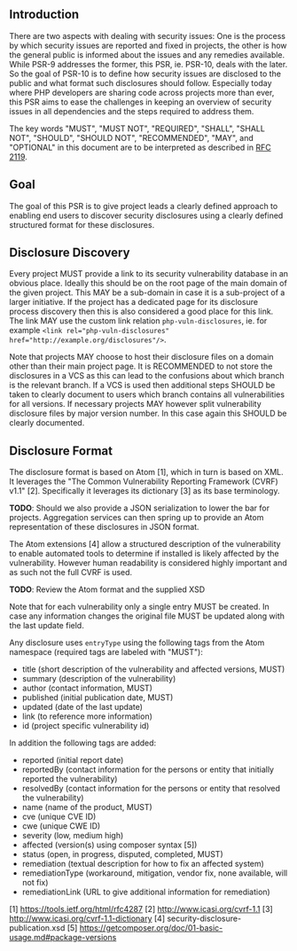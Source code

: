 ## Introduction


There are two aspects with dealing with security issues: One is the process
by which security issues are reported and fixed in projects, the other
is how the general public is informed about the issues and any remedies
available. While PSR-9 addresses the former, this PSR, ie. PSR-10, deals with
the later. So the goal of PSR-10 is to define how security issues are disclosed
to the public and what format such disclosures should follow. Especially today
where PHP developers are sharing code across projects more than ever, this PSR
aims to ease the challenges in keeping an overview of security issues in all
dependencies and the steps required to address them.

The key words "MUST", "MUST NOT", "REQUIRED", "SHALL", "SHALL NOT", "SHOULD",
"SHOULD NOT", "RECOMMENDED", "MAY", and "OPTIONAL" in this document are to be
interpreted as described in [RFC 2119][].

[RFC 2119]: http://tools.ietf.org/html/rfc2119

## Goal

The goal of this PSR is to give project leads a clearly defined approach
to enabling end users to discover security disclosures using a clearly
defined structured format for these disclosures.

## Disclosure Discovery

Every project MUST provide a link to its security vulnerability database in
an obvious place. Ideally this should be on the root page of the main domain of the given
project. This MAY be a sub-domain in case it is a sub-project of a larger
initiative. If the project has a dedicated page for its disclosure process
discovery then this is also considered a good place for this link.
The link MAY use the custom link relation ``php-vuln-disclosures``,
ie. for example
``<link rel="php-vuln-disclosures" href="http://example.org/disclosures"/>``.

Note that projects MAY choose to host their disclosure files on a domain
other than their main project page. It is RECOMMENDED to not store the
disclosures in a VCS as this can lead to the confusions about which branch
is the relevant branch. If a VCS is used then additional steps SHOULD be taken
to clearly document to users which branch contains all vulnerabilities for
all versions. If necessary projects MAY however split vulnerability disclosure
files by major version number. In this case again this SHOULD be clearly
documented.

## Disclosure Format

The disclosure format is based on Atom [1], which in turn is based on XML. It
leverages the "The Common Vulnerability Reporting Framework (CVRF) v1.1" [2].
Specifically it leverages its dictionary [3] as its base terminology.

**TODO**: Should we also provide a JSON serialization to lower the bar for projects.
Aggregation services can then spring up to provide an Atom representation of
these disclosures in JSON format.

The Atom extensions [4] allow a structured description of the vulnerability to
enable automated tools to determine if installed is likely affected by the
vulnerability. However human readability is considered highly important and as
such not the full CVRF is used.

**TODO**: Review the Atom format and the supplied XSD

Note that for each vulnerability only a single entry MUST be created. In case
any information changes the original file MUST be updated along with the last
update field.

Any disclosure uses ``entryType`` using the following tags from the Atom
namespace (required tags are labeled with "MUST"):

* title (short description of the vulnerability and affected versions, MUST)
* summary (description of the vulnerability)
* author (contact information, MUST)
* published (initial publication date, MUST)
* updated (date of the last update)
* link (to reference more information)
* id (project specific vulnerability id)

In addition the following tags are added:

* reported (initial report date)
* reportedBy (contact information for the persons or entity that initially reported the vulnerability)
* resolvedBy (contact information for the persons or entity that resolved the vulnerability)
* name (name of the product, MUST)
* cve (unique CVE ID)
* cwe (unique CWE ID)
* severity (low, medium high)
* affected (version(s) using composer syntax [5])
* status (open, in progress, disputed, completed, MUST)
* remediation (textual description for how to fix an affected system)
* remediationType (workaround, mitigation, vendor fix, none available, will not fix)
* remediationLink (URL to give additional information for remediation)

[1] https://tools.ietf.org/html/rfc4287
[2] http://www.icasi.org/cvrf-1.1
[3] http://www.icasi.org/cvrf-1.1-dictionary
[4] security-disclosure-publication.xsd
[5] https://getcomposer.org/doc/01-basic-usage.md#package-versions
